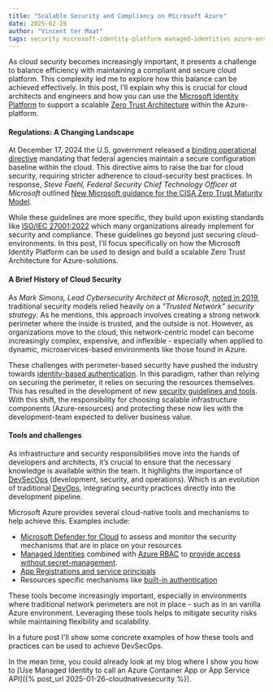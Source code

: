 ```yaml
---
title: "Scalable Security and Compliancy on Microsoft Azure"
date: 2025-02-28
author: "Vincent ter Maat"
tags: security microsoft-identity-platform managed-identities azure-entra-id
---
```


As cloud security becomes increasingly important, it presents a challenge to balance efficiency with maintaining a compliant and secure cloud platform. This complexity led me to explore how this balance can be achieved effectively. In this post, I’ll explain why this is crucial for cloud architects and engineers and how you can use the [Microsoft Identity Platform](https://learn.microsoft.com/en-us/entra/identity-platform/v2-overview) to support a scalable [Zero Trust Architecture](https://learn.microsoft.com/en-us/security/zero-trust/zero-trust-overview) within the Azure-platform.

#### Regulations: A Changing Landscape
At December 17, 2024 the U.S. government released a [binding operational directive](https://www.cisa.gov/news-events/directives/bod-25-01-implementing-secure-practices-cloud-services) mandating that federal agencies maintain a secure configuration baseline within the cloud. This directive aims to raise the bar for cloud security, requiring stricter adherence to cloud-security best practices. In response, _Steve Faehl, Federal Security Chief Technology Officer at Microsoft_ outlined [New Microsoft guidance for the CISA Zero Trust Maturity Model](https://www.microsoft.com/en-us/security/blog/2024/12/19/new-microsoft-guidance-for-the-cisa-zero-trust-maturity-model/).

While these guidelines are more specific, they build upon existing standards like [ISO/IEC 27001:2022](https://www.iso.org/standard/27001) which many organizations already implement for security and compliance. These guidelines go beyond just securing cloud-environments. In this post, I'll focus specifically on how the Microsoft Identity Platform can be used to design and build a scalable Zero Trust Architecture for Azure-solutions.

#### A Brief History of Cloud Security
As _Mark Simons, Lead Cybersecurity Architect at Microsoft_, [noted in 2019](https://www.microsoft.com/en-us/security/blog/2019/11/11/zero-trust-strategy-what-good-looks-like/), traditional security models relied heavily on a _"Trusted Network" security strategy_. As he mentions, this approach involves creating a strong network perimeter where the inside is trusted, and the outside is not. However, as organizations move to the cloud, this network-centric model can become increasingly complex, expensive, and inflexible - especially when applied to dynamic, microservices-based environments like those found in Azure.

These challenges with perimeter-based security have pushed the industry towards [identity-based authentication](https://learn.microsoft.com/en-us/security/benchmark/azure/mcsb-identity-management). In this paradigm, rather than relying on securing the perimeter, it relies on securing the resources themselves. This has resulted in the development of new [security guidelines and tools](https://learn.microsoft.com/en-us/security/benchmark/azure/introduction). With this shift, the responsibility for choosing scalable infrastructure components (Azure-resources) and protecting these now lies with the development-team expected to deliver business value.

#### Tools and challenges

As infrastructure and security responsibilities move into the hands of developers and architects, it’s crucial to ensure that the necessary knowledge is available within the team. It highlights the importance of [DevSecOps](https://learn.microsoft.com/en-us/devops/devsecops/enable-devsecops-azure-github) (development, security, and operations). Which is an evolution of traditional [DevOps](https://learn.microsoft.com/en-us/devops/what-is-devops), integrating security practices directly into the development pipeline.

Microsoft Azure provides several cloud-native tools and mechanisms to help achieve this. Examples include:
-  [Microsoft Defender for Cloud](https://learn.microsoft.com/en-us/azure/defender-for-cloud/concept-regulatory-compliance-standards) to assess and monitor the security mechanisms that are in place on your resources
-  [Managed Identities](https://learn.microsoft.com/en-us/entra/identity/managed-identities-azure-resources/overview) combined with [Azure RBAC](https://learn.microsoft.com/en-us/azure/role-based-access-control/overview) to [provide access without secret-management](https://learn.microsoft.com/en-us/entra/identity/enterprise-apps/migrate-applications-from-secrets).
-  [App Registrations and service principals](https://learn.microsoft.com/en-us/entra/identity-platform/app-objects-and-service-principals)
-  Resources specific mechanisms like [built-in authentication](https://learn.microsoft.com/en-us/azure/app-service/overview-authentication-authorization)

 These tools become increasingly important, especially in environments where traditional network perimeters are not in place - such as in an vanilla Azure environment. Leveraging these tools helps to mitigate security risks while maintaining flexibility and scalability.

In a future post I'll show some concrete examples of how these tools and practices can be used to achieve DevSecOps.

In the mean time, you could already look at my blog where I show you how to [Use Managed Identity to call an Azure Container App or App Service API]({% post_url 2025-01-26-cloudnativesecurity %}).